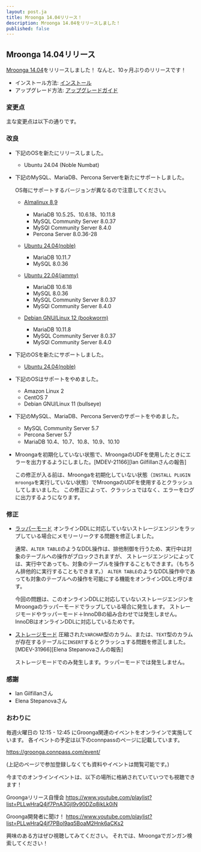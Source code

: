 ```yaml
---
layout: post.ja
title: Mroonga 14.04リリース！
description: Mroonga 14.04をリリースしました！
published: false
---
```


## Mroonga 14.04リリース

[Mroonga 14.04](/ja/docs/news.html#release-14-04)をリリースしました！
なんと、10ヶ月ぶりのリリースです！

* インストール方法: [インストール](/ja/docs/install.html)
* アップグレード方法: [アップグレードガイド](/ja/docs/upgrade.html)

### 変更点

主な変更点は以下の通りです。

### 改良

* 下記のOSを新たにリリースしました。

  * Ubuntu 24.04 (Noble Numbat)

* 下記のMySQL、MariaDB、Percona Serverを新たにサポートしました。

  OS毎にサポートするバージョンが異なるので注意してください。

  * [Almalinux 8,9](/ja/docs/install/almalinux.html)

    * MariaDB 10.5.25、10.6.18、10.11.8
    * MySQL Community Server 8.0.37
    * MySQl Community Server 8.4.0
    * Percona Server 8.0.36-28

  * [Ubuntu 24.04(noble)](/ja/docs/install/ubuntu.html)

    * MariaDB 10.11.7
    * MySQL 8.0.36

  * [Ubuntu 22.04(jammy)](/ja/docs/install/ubuntu.html)

    * MariaDB 10.6.18
    * MySQL 8.0.36
    * MySQL Community Server 8.0.37
    * MySQl Community Server 8.4.0

  * [Debian GNU/Linux 12 (bookworm)](/ja/docs/install/debian.html)

    * MariaDB 10.11.8
    * MySQL Community Server 8.0.37
    * MySQl Community Server 8.4.0

* 下記のOSを新たにサポートしました。

  * [Ubuntu 24.04(noble)](/ja/docs/install/ubuntu.html)

* 下記のOSはサポートをやめました。

  * Amazon Linux 2
  * CentOS 7
  * Debian GNU/Linux 11 (bullseye)

* 下記のMySQL、MariaDB、Percona Serverのサポートをやめました。

  * MySQL Community Server 5.7
  * Percona Server 5.7
  * MariaDB 10.4、10.7、10.8、10.9、10.10

* Mroongaを初期化していない状態で、MroongaのUDFを使用したときにエラーを出力するようにしました。[MDEV-21166][Ian Gilfillanさんの報告]

  この修正が入る前は、Mroongaを初期化していない状態（`INSTALL PLUGIN mroonga`を実行していない状態）でMroongaのUDFを使用するとクラッシュしてしまいました。
  この修正によって、クラッシュではなく、エラーをログに出力するようになります。

### 修正

* [ラッパーモード](/ja/docs/tutorial/wrapper.html) オンラインDDLに対応していないストレージエンジンをラップしている場合にメモリーリークする問題を修正しました。

  通常、`ALTER TABLE`のようなDDL操作は、排他制御を行うため、実行中は対象のテーブルへの操作がブロックされますが、
  ストレージエンジンによっては、実行中であっても、対象のテーブルを操作することもできます。（もちろん排他的に実行することもできます。）
  `ALTER TABLE`のようなDDL操作中であっても対象のテーブルへの操作を可能にする機能をオンラインDDLと呼びます。

  今回の問題は、このオンラインDDLに対応していないストレージエンジンをMroongaのラッパーモードでラップしている場合に発生します。
  ストレージモードやラッパーモード＋InnoDBの組み合わせでは発生しません。InnoDBはオンラインDDLに対応しているためです。

* [ストレージモード](/ja/docs/tutorial/storage.html) 圧縮された`VARCHAR`型のカラム、または、`TEXT`型のカラムが存在するテーブルに`INSERT`するとクラッシュする問題を修正しました。[MDEV-31966][Elena Stepanovaさんの報告]

  ストレージモードでのみ発生します。ラッパーモードでは発生しません。

### 感謝

* Ian Gilfillanさん
* Elena Stepanovaさん

### おわりに

毎週火曜日の 12:15 - 12:45 にGroonga関連のイベントをオンラインで実施しています。
各イベントの予定は以下のconnpassのページに記載しています。

https://groonga.connpass.com/event/

(上記のページで参加登録しなくても資料やイベントは閲覧可能です。)

今までのオンラインイベントは、以下の場所に格納されていていつでも視聴できます！

Groongaリリース自慢会
https://www.youtube.com/playlist?list=PLLwHraQ4jf7PnA3GjI9v90DZq8ikLk0iN

Groonga開発者に聞け！
https://www.youtube.com/playlist?list=PLLwHraQ4jf7PBol9aq5BoaM2Hnk6aCKs2

興味のある方はぜひ視聴してみてください。
それでは、Mroongaでガンガン検索してください！
